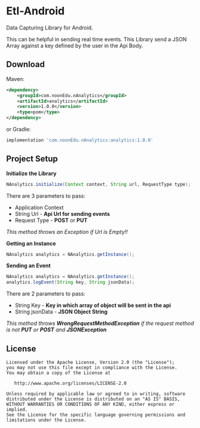 
Etl-Android
===========
Data Capturing Library for Android.

This can be helpful in sending real time events. This Library send a JSON Array against a key defined by the user in the Api Body.

Download
--------

Maven:
```xml
<dependency>
	<groupId>com.noonEdu.nAnalytics</groupId>
	<artifactId>analytics</artifactId>
	<version>1.0.0</version>
	<type>pom</type>
</dependency>
```
or Gradle:
```groovy
implementation 'com.noonEdu.nAnalytics:analytics:1.0.0'
```
Project Setup
-------------

**Initialize the Library**

```java
NAnalytics.initialize(Context context, String url, RequestType type);
```
There are 3 parameters to pass:
* Application Context
* String Url - **Api Url for sending events**
* Request Type - **POST** or **PUT**

_This method throws an Exception if Url is Empty!!_

**Getting an Instance**

```java
NAnalytics analytics = NAnalytics.getInstance();
```
**Sending an Event**

```java
NAnalytics analytics = NAnalytics.getInstance();
analytics.logEvent(String key, String jsonData);
```
There are 2 parameters to pass:
* String Key - **Key in which array of object will be sent in the api**
* String jsonData - **JSON Object String**

_This method throws **WrongRequestMethodException** if the request method is not **PUT** or **POST** and **JSONException**_

License
-------

    Licensed under the Apache License, Version 2.0 (the "License");
    you may not use this file except in compliance with the License.
    You may obtain a copy of the License at

       http://www.apache.org/licenses/LICENSE-2.0

    Unless required by applicable law or agreed to in writing, software
    distributed under the License is distributed on an "AS IS" BASIS,
    WITHOUT WARRANTIES OR CONDITIONS OF ANY KIND, either express or implied.
    See the License for the specific language governing permissions and
    limitations under the License.
